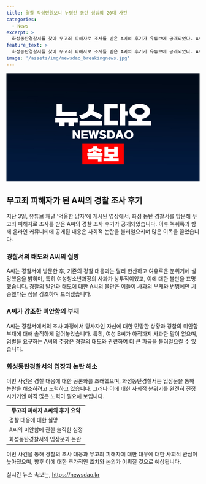 ```yaml
---
title: 경찰 악성민원보니 누명인 동탄 성범죄 20대 사건
categories:
  - News
excerpt: >
  화성동탄경찰서를 찾아 무고죄 피해자로 조사를 받은 A씨의 후기가 유튜브에 공개되었다. A씨는 경찰의 태도에 실망하며, 성범죄 신고를 받고 출동했던 경찰들의 무례한 행동을 비판했다. 경찰의 사과를 원했지만 그에 대한 대답은 마땅한 것이 없었고, A씨는 미안함을 전혀 느끼지 않는 경찰의 태도에 강한 불만을 표현했다. A씨는 또한 피해자로서 받은 조사에서 무고죄로 A씨를 신고한 여성 B씨의 처벌을 엄격히 요구했다. 이에 대한 논란은 계속되고 있으며, 사회적 공분을 이끌어내고 있다.
feature_text: >
  화성동탄경찰서를 찾아 무고죄 피해자로 조사를 받은 A씨의 후기가 유튜브에 공개되었다. A씨는 경찰의 태도에 실망하며, 성범죄 신고를 받고 출동했던 경찰들의 무례한 행동을 비판했다. 경찰의 사과를 원했지만 그에 대한 대답은 마땅한 것이 없었고, A씨는 미안함을 전혀 느끼지 않는 경찰의 태도에 강한 불만을 표현했다. A씨는 또한 피해자로서 받은 조사에서 무고죄로 A씨를 신고한 여성 B씨의 처벌을 엄격히 요구했다. 이에 대한 논란은 계속되고 있으며, 사회적 공분을 이끌어내고 있다.
image: '/assets/img/newsdao_breakingnews.jpg'
---
```


<p><img src="/assets/img/newsdao_breakingnews.jpg" alt="koreaapp 속보" /></p>

<h2 data-ke-size="size26">무고죄 피해자가 된 A씨의 경찰 조사 후기</h2>

<p data-ke-size="size16">지난 3일, 유튜브 채널 '억울한 남자'에 게시된 영상에서, 화성 동탄 경찰서를 방문해 무고죄 피해자로 조사를 받은 A씨의 경찰 조사 후기가 공개되었습니다. 이후 녹취록과 함께 온라인 커뮤니티에 공개된 내용은 사회적 논란을 불러일으키며 많은 이목을 끌었습니다.</p>

<h3>경찰서의 태도와 A씨의 실망</h3>

<p data-ke-size="size16">A씨는 경찰서에 방문한 후, 기존의 경찰 대응과는 달리 한산하고 여유로운 분위기에 실망했음을 밝히며, 특히 여성청소년과장의 사과가 상투적이었고, 이에 대한 불만을 표명했습니다. 경찰의 발언과 태도에 대한 A씨의 불만은 이들이 사과의 부재와 변명에만 치중했다는 점을 강조하며 드러냈습니다.</p>

<h3>A씨가 강조한 미안함의 부재</h3>

<p data-ke-size="size16">A씨는 경찰서에서의 조사 과정에서 당사자인 자신에 대한 민망한 상황과 경찰의 미안함 부재에 대해 솔직하게 털어놓았습니다. 특히, 여성 B씨가 아직까지 사과한 말이 없으며, 엄벌을 요구하는 A씨의 주장은 경찰의 태도와 관련하여 더 큰 파급을 불러일으킬 수 있습니다.</p>

<h3>화성동탄경찰서의 입장과 논란 해소</h3>

<p data-ke-size="size16">이번 사건은 경찰 대응에 대한 공론화를 초래했으며, 화성동탄경찰서는 입장문을 통해 논란을 해소하려고 노력하고 있습니다. 그러나 이에 대한 사회적 분위기를 완전히 진정시키기엔 아직 많은 노력이 필요해 보입니다.</p>

<table>
    <tr>
        <td style="text-align: center; height: 17px;"><b>무고죄 피해자 A씨의 후기 요약</b></td>
    </tr>
    <tr>
        <td style="text-align: left; height: 17px;">경찰 대응에 대한 실망</td>
    </tr>
    <tr>
        <td style="text-align: left; height: 17px;">A씨의 미안함에 관한 솔직한 심정</td>
    </tr>
    <tr>
        <td style="text-align: left; height: 17px;">화성동탄경찰서의 입장문과 논란</td>
    </tr>
</table>

<p data-ke-size="size16">이번 사건을 통해 경찰의 조사 대응과 무고죄 피해자에 대한 대우에 대한 사회적 관심이 높아졌으며, 향후 이에 대한 추가적인 조치와 논의가 이뤄질 것으로 예상됩니다.</p>
실시간 뉴스 속보는, <a href="https://newsdao.kr" rel="dofollow">https://newsdao.kr</a>



